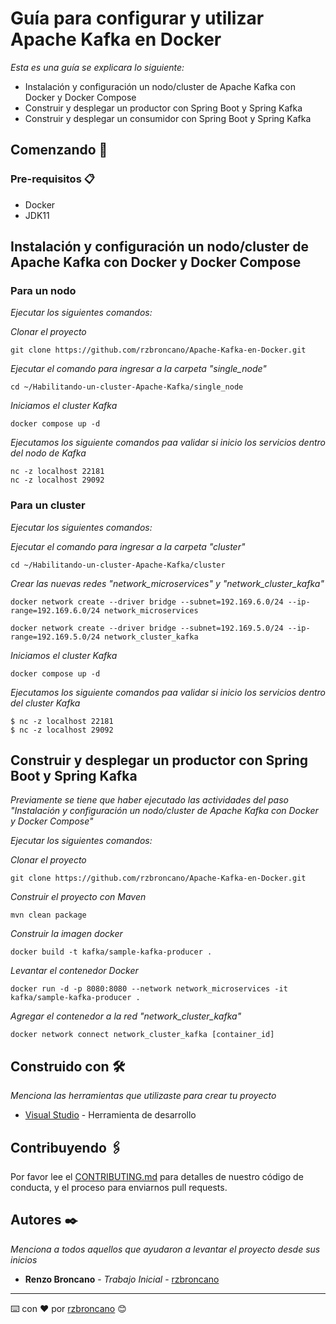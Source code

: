 # Guía para configurar y utilizar Apache Kafka en Docker

_Esta es una guía se explicara lo siguiente:_
* Instalación y configuración un nodo/cluster de Apache Kafka con Docker y Docker Compose
* Construir y desplegar un productor con Spring Boot y Spring Kafka
* Construir y desplegar un consumidor con Spring Boot y Spring Kafka

## Comenzando 🚀
### Pre-requisitos 📋

* Docker
* JDK11

## Instalación y configuración un nodo/cluster de Apache Kafka con Docker y Docker Compose
###  Para un nodo

_Ejecutar los siguientes comandos:_

_Clonar el proyecto_

```
git clone https://github.com/rzbroncano/Apache-Kafka-en-Docker.git
```
_Ejecutar el comando para ingresar a la carpeta "single_node"_

```
cd ~/Habilitando-un-cluster-Apache-Kafka/single_node
```

_Iniciamos el cluster Kafka_

```
docker compose up -d
```
_Ejecutamos los siguiente comandos paa validar si inicio los servicios dentro del nodo de Kafka_


```
nc -z localhost 22181
nc -z localhost 29092
```

### Para un cluster

_Ejecutar los siguientes comandos:_

_Ejecutar el comando para ingresar a la carpeta "cluster"_

```
cd ~/Habilitando-un-cluster-Apache-Kafka/cluster
```
_Crear las nuevas redes "network_microservices" y "network_cluster_kafka"_

```
docker network create --driver bridge --subnet=192.169.6.0/24 --ip-range=192.169.6.0/24 network_microservices

docker network create --driver bridge --subnet=192.169.5.0/24 --ip-range=192.169.5.0/24 network_cluster_kafka
```
_Iniciamos el cluster Kafka_

```
docker compose up -d
```
_Ejecutamos los siguiente comandos paa validar si inicio los servicios dentro del cluster Kafka_


```
$ nc -z localhost 22181
$ nc -z localhost 29092
```

## Construir y desplegar un productor con Spring Boot y Spring Kafka

_Previamente se tiene que haber ejecutado las actividades del paso "Instalación y configuración un nodo/cluster de Apache Kafka con Docker y Docker Compose"_

_Ejecutar los siguientes comandos:_

_Clonar el proyecto_

```
git clone https://github.com/rzbroncano/Apache-Kafka-en-Docker.git
```
_Construir el proyecto con Maven_

```
mvn clean package
```
_Construir la imagen docker_

```
docker build -t kafka/sample-kafka-producer .
```
_Levantar el contenedor Docker_

```
docker run -d -p 8080:8080 --network network_microservices -it kafka/sample-kafka-producer .
```
_Agregar el contenedor a la red "network_cluster_kafka"_

```
docker network connect network_cluster_kafka [container_id]
```


## Construido con 🛠️

_Menciona las herramientas que utilizaste para crear tu proyecto_

* [Visual Studio](https://spring.io/) - Herramienta de desarrollo

## Contribuyendo 🖇️

Por favor lee el [CONTRIBUTING.md](https://github.com/rzbroncano) para detalles de nuestro código de conducta, y el proceso para enviarnos pull requests.

## Autores ✒️

_Menciona a todos aquellos que ayudaron a levantar el proyecto desde sus inicios_

* **Renzo Broncano** - *Trabajo Inicial* - [rzbroncano](https://github.com/rzbroncano)


---
⌨️ con ❤️ por [rzbroncano](https://github.com/rzbroncano) 😊